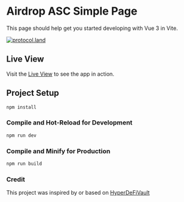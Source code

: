 # Airdrop ASC Simple Page

This page should help get you started developing with Vue 3 in Vite.

[![protocol.land](https://arweave.net/eZp8gOeR8Yl_cyH9jJToaCrt2He1PHr0pR4o-mHbEcY)](https://protocol.land/#/repository/<REPO_ID>)

## Live View

Visit the [Live View](https://asc_arlink.arweave.net/) to see the app in action.

## Project Setup

```sh
npm install
```

### Compile and Hot-Reload for Development

```sh
npm run dev
```

### Compile and Minify for Production

```sh
npm run build
```
### Credit
This project was inspired by or based on
[HyperDeFiVault](https://protocol.land/#/repository/89a647b1-6404-4b41-8b36-87025a4599c4) 
